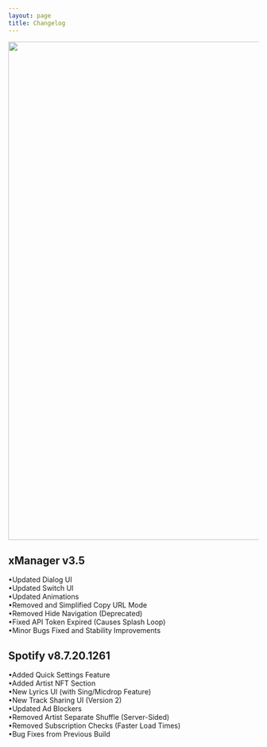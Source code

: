 ```yaml
---
layout: page
title: Changelog
---
```

<p align="center">
<img width="1000" src="https://i.ibb.co/qn01cnP/x-Manager-Banner-Animated.gif">
</p>

xManager v3.5
--------------------
•Updated Dialog UI  
•Updated Switch UI  
•Updated Animations  
•Removed and Simplified Copy URL Mode  
•Removed Hide Navigation (Deprecated)  
•Fixed API Token Expired (Causes Splash Loop)  
•Minor Bugs Fixed and Stability Improvements  

Spotify v8.7.20.1261
--------------------
•Added Quick Settings Feature  
•Added Artist NFT Section  
•New Lyrics UI (with Sing/Micdrop Feature)  
•New Track Sharing UI (Version 2)  
•Updated Ad Blockers  
•Removed Artist Separate Shuffle (Server-Sided)  
•Removed Subscription Checks (Faster Load Times)  
•Bug Fixes from Previous Build  
